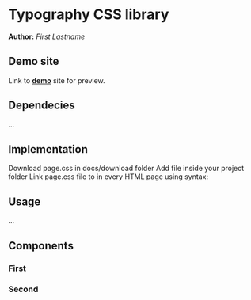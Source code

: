 # Typography CSS library
**Author:** *First Lastname*
## Demo site
Link to **[demo](http://pslib-cz.github.io/2022l4web-css-typographic-library-SabinaPikorova)** site for preview.
## Dependecies
...
## Implementation
Download page.css in docs/download folder
Add file inside your project folder
Link page.css file to <head> in every HTML page using syntax:
## Usage
...
## Components
### First
### Second
